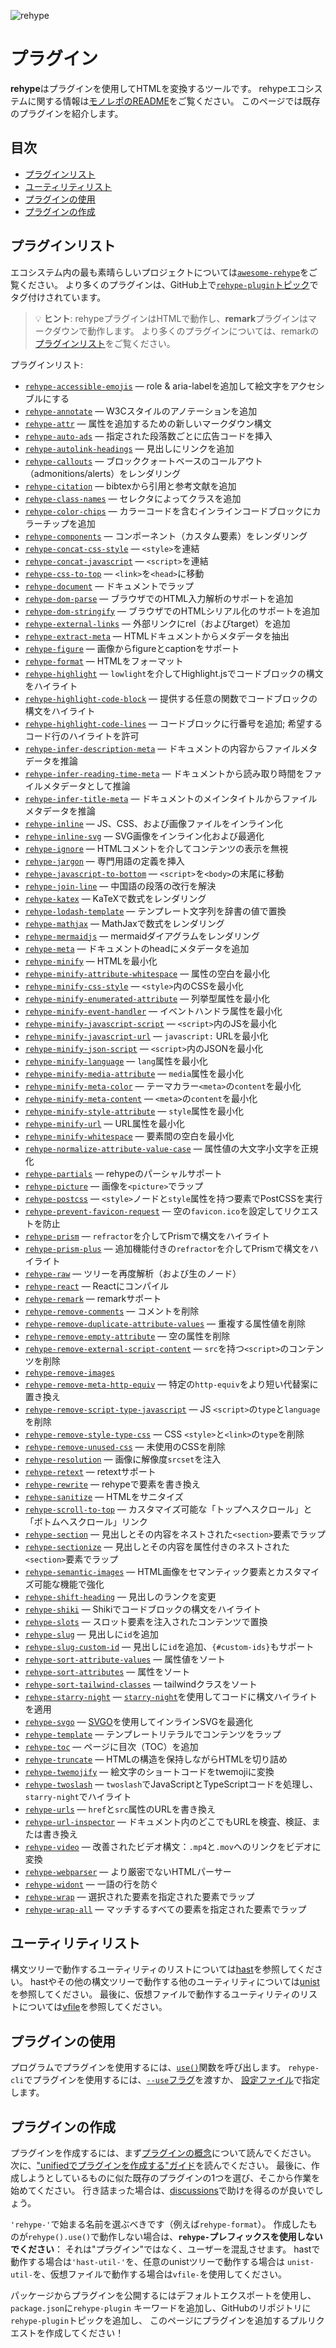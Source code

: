 ![rehype][logo]

# プラグイン

**rehype**はプラグインを使用してHTMLを変換するツールです。
rehypeエコシステムに関する情報は[モノレポのREADME][rehype]をご覧ください。
このページでは既存のプラグインを紹介します。

## 目次

* [プラグインリスト](#プラグインリスト)
* [ユーティリティリスト](#ユーティリティリスト)
* [プラグインの使用](#プラグインの使用)
* [プラグインの作成](#プラグインの作成)

## プラグインリスト

エコシステム内の最も素晴らしいプロジェクトについては[`awesome-rehype`][awesome-rehype]をご覧ください。
より多くのプラグインは、GitHub上で[`rehype-plugin`トピック][topic]でタグ付けされています。

> 💡 **ヒント**: rehypeプラグインはHTMLで動作し、**remark**プラグインはマークダウンで動作します。
> より多くのプラグインについては、remarkの[プラグインリスト][remark-plugins]をご覧ください。

プラグインリスト:

* [`rehype-accessible-emojis`](https://github.com/GaiAma/Coding4GaiAma/tree/HEAD/packages/rehype-accessible-emojis)
  — role & aria-labelを追加して絵文字をアクセシブルにする
* [`rehype-annotate`](https://github.com/baldurbjarnason/rehype-annotate)
  — W3Cスタイルのアノテーションを追加
* [`rehype-attr`](https://github.com/jaywcjlove/rehype-attr)
  — 属性を追加するための新しいマークダウン構文
* [`rehype-auto-ads`](https://github.com/robot-Inventor/rehype-auto-ads)
  — 指定された段落数ごとに広告コードを挿入
* [`rehype-autolink-headings`](https://github.com/rehypejs/rehype-autolink-headings)
  — 見出しにリンクを追加
* [`rehype-callouts`](https://github.com/lin-stephanie/rehype-callouts)
  — ブロッククォートベースのコールアウト（admonitions/alerts）をレンダリング
* [`rehype-citation`](https://github.com/timlrx/rehype-citation)
  — bibtexから引用と参考文献を追加
* [`rehype-class-names`](https://github.com/riderjensen/rehype-class-names)
  — セレクタによってクラスを追加
* [`rehype-color-chips`](https://github.com/shreshthmohan/rehype-color-chips)
  — カラーコードを含むインラインコードブロックにカラーチップを追加
* [`rehype-components`](https://github.com/marekweb/rehype-components)
  — コンポーネント（カスタム要素）をレンダリング
* [`rehype-concat-css-style`](https://github.com/rehypejs/rehype-minify/tree/main/packages/rehype-concat-css-style)
  — `<style>`を連結
* [`rehype-concat-javascript`](https://github.com/rehypejs/rehype-minify/tree/main/packages/rehype-concat-javascript)
  — `<script>`を連結
* [`rehype-css-to-top`](https://github.com/rehypejs/rehype-minify/tree/main/packages/rehype-css-to-top)
  — `<link>`を`<head>`に移動
* [`rehype-document`](https://github.com/rehypejs/rehype-document)
  — ドキュメントでラップ
* [`rehype-dom-parse`](https://github.com/rehypejs/rehype-dom/tree/main/packages/rehype-dom-parse)
  — ブラウザでのHTML入力解析のサポートを追加
* [`rehype-dom-stringify`](https://github.com/rehypejs/rehype-dom/tree/main/packages/rehype-dom-stringify)
  — ブラウザでのHTMLシリアル化のサポートを追加
* [`rehype-external-links`](https://github.com/rehypejs/rehype-external-links)
  — 外部リンクにrel（およびtarget）を追加
* [`rehype-extract-meta`](https://github.com/gorango/rehype-extract-meta)
  — HTMLドキュメントからメタデータを抽出
* [`rehype-figure`](https://github.com/josestg/rehype-figure)
  — 画像からfigureとcaptionをサポート
* [`rehype-format`](https://github.com/rehypejs/rehype-format)
  — HTMLをフォーマット
* [`rehype-highlight`](https://github.com/rehypejs/rehype-highlight)
  — `lowlight`を介してHighlight.jsでコードブロックの構文をハイライト
* [`rehype-highlight-code-block`](https://github.com/mapbox/rehype-highlight-code-block)
  — 提供する任意の関数でコードブロックの構文をハイライト
* [`rehype-highlight-code-lines`](https://github.com/ipikuka/rehype-highlight-code-lines)
  — コードブロックに行番号を追加; 希望するコード行のハイライトを許可
* [`rehype-infer-description-meta`](https://github.com/rehypejs/rehype-infer-description-meta)
  — ドキュメントの内容からファイルメタデータを推論
* [`rehype-infer-reading-time-meta`](https://github.com/rehypejs/rehype-infer-reading-time-meta)
  — ドキュメントから読み取り時間をファイルメタデータとして推論
* [`rehype-infer-title-meta`](https://github.com/rehypejs/rehype-infer-title-meta)
  — ドキュメントのメインタイトルからファイルメタデータを推論
* [`rehype-inline`](https://github.com/marko-knoebl/rehype-inline)
  — JS、CSS、および画像ファイルをインライン化
* [`rehype-inline-svg`](https://github.com/JS-DevTools/rehype-inline-svg)
  — SVG画像をインライン化および最適化
* [`rehype-ignore`](https://github.com/jaywcjlove/rehype-ignore)
  — HTMLコメントを介してコンテンツの表示を無視
* [`rehype-jargon`](https://github.com/freesewing/freesewing/tree/develop/packages/rehype-jargon)
  — 専門用語の定義を挿入
* [`rehype-javascript-to-bottom`](https://github.com/rehypejs/rehype-minify/tree/main/packages/rehype-javascript-to-bottom)
  — `<script>`を`<body>`の末尾に移動
* [`rehype-join-line`](https://github.com/unix/rehype-join-line)
  — 中国語の段落の改行を解決
* [`rehype-katex`](https://github.com/remarkjs/remark-math/tree/main/packages/rehype-katex)
  — KaTeXで数式をレンダリング
* [`rehype-lodash-template`](https://github.com/viktor-yakubiv/rehype-lodash-template)
  — テンプレート文字列を辞書の値で置換
* [`rehype-mathjax`](https://github.com/remarkjs/remark-math/tree/main/packages/rehype-mathjax)
  — MathJaxで数式をレンダリング
* [`rehype-mermaidjs`](https://github.com/remcohaszing/rehype-mermaidjs)
  — mermaidダイアグラムをレンダリング
* [`rehype-meta`](https://github.com/rehypejs/rehype-meta)
  — ドキュメントのheadにメタデータを追加
* [`rehype-minify`](https://github.com/rehypejs/rehype-minify)
  — HTMLを最小化
* [`rehype-minify-attribute-whitespace`](https://github.com/rehypejs/rehype-minify/tree/main/packages/rehype-minify-attribute-whitespace)
  — 属性の空白を最小化
* [`rehype-minify-css-style`](https://github.com/rehypejs/rehype-minify/tree/main/packages/rehype-minify-css-style)
  — `<style>`内のCSSを最小化
* [`rehype-minify-enumerated-attribute`](https://github.com/rehypejs/rehype-minify/tree/main/packages/rehype-minify-enumerated-attribute)
  — 列挙型属性を最小化
* [`rehype-minify-event-handler`](https://github.com/rehypejs/rehype-minify/tree/main/packages/rehype-minify-event-handler)
  — イベントハンドラ属性を最小化
* [`rehype-minify-javascript-script`](https://github.com/rehypejs/rehype-minify/tree/main/packages/rehype-minify-javascript-script)
  — `<script>`内のJSを最小化
* [`rehype-minify-javascript-url`](https://github.com/rehypejs/rehype-minify/tree/main/packages/rehype-minify-javascript-url)
  — `javascript:` URLを最小化
* [`rehype-minify-json-script`](https://github.com/rehypejs/rehype-minify/tree/main/packages/rehype-minify-json-script)
  — `<script>`内のJSONを最小化
* [`rehype-minify-language`](https://github.com/rehypejs/rehype-minify/tree/main/packages/rehype-minify-language)
  — `lang`属性を最小化
* [`rehype-minify-media-attribute`](https://github.com/rehypejs/rehype-minify/tree/main/packages/rehype-minify-media-attribute)
  — `media`属性を最小化
* [`rehype-minify-meta-color`](https://github.com/rehypejs/rehype-minify/tree/main/packages/rehype-minify-meta-color)
  — テーマカラー`<meta>`の`content`を最小化
* [`rehype-minify-meta-content`](https://github.com/rehypejs/rehype-minify/tree/main/packages/rehype-minify-meta-content)
  — `<meta>`の`content`を最小化
* [`rehype-minify-style-attribute`](https://github.com/rehypejs/rehype-minify/tree/main/packages/rehype-minify-style-attribute)
  — `style`属性を最小化
* [`rehype-minify-url`](https://github.com/rehypejs/rehype-minify/tree/main/packages/rehype-minify-url)
  — URL属性を最小化
* [`rehype-minify-whitespace`](https://github.com/rehypejs/rehype-minify/tree/main/packages/rehype-minify-whitespace)
  — 要素間の空白を最小化
* [`rehype-normalize-attribute-value-case`](https://github.com/rehypejs/rehype-minify/tree/main/packages/rehype-normalize-attribute-value-case)
  — 属性値の大文字小文字を正規化
* [`rehype-partials`](https://github.com/mrzmmr/rehype-partials)
  — rehypeのパーシャルサポート
* [`rehype-picture`](https://github.com/rehypejs/rehype-picture)
  — 画像を`<picture>`でラップ
* [`rehype-postcss`](https://github.com/viktor-yakubiv/rehype-postcss)
  — `<style>`ノードと`style`属性を持つ要素でPostCSSを実行
* [`rehype-prevent-favicon-request`](https://github.com/rehypejs/rehype-minify/tree/main/packages/rehype-prevent-favicon-request)
  — 空の`favicon.ico`を設定してリクエストを防止
* [`rehype-prism`](https://github.com/mapbox/rehype-prism)
  — `refractor`を介してPrismで構文をハイライト
* [`rehype-prism-plus`](https://github.com/timlrx/rehype-prism-plus)
  — 追加機能付きの`refractor`を介してPrismで構文をハイライト
* [`rehype-raw`](https://github.com/rehypejs/rehype-raw)
  — ツリーを再度解析（および生のノード）
* [`rehype-react`](https://github.com/rehypejs/rehype-react)
  — Reactにコンパイル
* [`rehype-remark`](https://github.com/rehypejs/rehype-remark)
  — remarkサポート
* [`rehype-remove-comments`](https://github.com/rehypejs/rehype-minify/tree/main/packages/rehype-remove-comments)
  — コメントを削除
* [`rehype-remove-duplicate-attribute-values`](https://github.com/rehypejs/rehype-minify/tree/main/packages/rehype-remove-duplicate-attribute-values)
  — 重複する属性値を削除
* [`rehype-remove-empty-attribute`](https://github.com/rehypejs/rehype-minify/tree/main/packages/rehype-remove-empty-attribute)
  — 空の属性を削除
* [`rehype-remove-external-script-content`](https://github.com/rehypejs/rehype-minify/tree/main/packages/rehype-remove-external-script-content)
  — `src`を持つ`<script>`のコンテンツを削除
* [`rehype-remove-images`](https://github.com/iloveitaly/rehype-remove-images)
* [`rehype-remove-meta-http-equiv`](https://github.com/rehypejs/rehype-minify/tree/main/packages/rehype-remove-meta-http-equiv)
  — 特定の`http-equiv`をより短い代替案に置き換え
* [`rehype-remove-script-type-javascript`](https://github.com/rehypejs/rehype-minify/tree/main/packages/rehype-remove-script-type-javascript)
  — JS `<script>`の`type`と`language`を削除
* [`rehype-remove-style-type-css`](https://github.com/rehypejs/rehype-minify/tree/main/packages/rehype-remove-style-type-css)
  — CSS `<style>`と`<link>`の`type`を削除
* [`rehype-remove-unused-css`](https://github.com/nzt/rehype-remove-unused-css)
  — 未使用のCSSを削除
* [`rehype-resolution`](https://github.com/michaelnisi/rehype-resolution)
  — 画像に解像度`srcset`を注入
* [`rehype-retext`](https://github.com/rehypejs/rehype-retext)
  — retextサポート
* [`rehype-rewrite`](https://github.com/jaywcjlove/rehype-rewrite)
  — rehypeで要素を書き換え
* [`rehype-sanitize`](https://github.com/rehypejs/rehype-sanitize)
  — HTMLをサニタイズ
* [`rehype-scroll-to-top`](https://github.com/benjamincharity/rehype-scroll-to-top)
  — カスタマイズ可能な「トップへスクロール」と「ボトムへスクロール」リンク
* [`rehype-section`](https://github.com/agentofuser/rehype-section)
  — 見出しとその内容をネストされた`<section>`要素でラップ
* [`rehype-sectionize`](https://github.com/hbsnow/rehype-sectionize)
  — 見出しとその内容を属性付きのネストされた`<section>`要素でラップ
* [`rehype-semantic-images`](https://github.com/benjamincharity/rehype-semantic-images)
  — HTML画像をセマンティック要素とカスタマイズ可能な機能で強化
* [`rehype-shift-heading`](https://github.com/rehypejs/rehype-shift-heading)
  — 見出しのランクを変更
* [`rehype-shiki`](https://github.com/rsclarke/rehype-shiki)
  — Shikiでコードブロックの構文をハイライト
* [`rehype-slots`](https://github.com/marekweb/rehype-slots)
  — スロット要素を注入されたコンテンツで置換
* [`rehype-slug`](https://github.com/rehypejs/rehype-slug)
  — 見出しに`id`を追加
* [`rehype-slug-custom-id`](https://github.com/unicorn-utterances/rehype-slug-custom-id)
  — 見出しに`id`を追加、`{#custom-ids}`もサポート
* [`rehype-sort-attribute-values`](https://github.com/rehypejs/rehype-minify/tree/main/packages/rehype-sort-attribute-values)
  — 属性値をソート
* [`rehype-sort-attributes`](https://github.com/rehypejs/rehype-minify/tree/main/packages/rehype-sort-attributes)
  — 属性をソート
* [`rehype-sort-tailwind-classes`](https://github.com/bitcrowd/rehype-sort-tailwind-classes)
  — tailwindクラスをソート
* [`rehype-starry-night`](https://github.com/rehypejs/rehype-starry-night)
  — [`starry-night`](https://github.com/wooorm/starry-night)を使用してコードに構文ハイライトを適用
* [`rehype-svgo`](https://github.com/TomerAberbach/rehype-svgo)
  — [SVGO](https://github.com/svg/svgo)を使用してインラインSVGを最適化
* [`rehype-template`](https://github.com/nzt/rehype-template)
  — テンプレートリテラルでコンテンツをラップ
* [`rehype-toc`](https://github.com/JS-DevTools/rehype-toc)
  — ページに目次（TOC）を追加
* [`rehype-truncate`](https://github.com/luk707/rehype-truncate)
  — HTMLの構造を保持しながらHTMLを切り詰め
* [`rehype-twemojify`](https://github.com/cliid/rehype-twemojify)
  — 絵文字のショートコードをtwemojiに変換
* [`rehype-twoslash`](https://github.com/rehypejs/rehype-twoslash)
  — `twoslash`でJavaScriptとTypeScriptコードを処理し、`starry-night`でハイライト
* [`rehype-urls`](https://github.com/brechtcs/rehype-urls)
  — `href`と`src`属性のURLを書き換え
* [`rehype-url-inspector`](https://github.com/JS-DevTools/rehype-url-inspector)
  — ドキュメント内のどこでもURLを検査、検証、または書き換え
* [`rehype-video`](https://jaywcjlove.github.io/rehype-video)
  — 改善されたビデオ構文：`.mp4`と`.mov`へのリンクをビデオに変換
* [`rehype-webparser`](https://github.com/Prettyhtml/prettyhtml/tree/HEAD/packages/rehype-webparser)
  — より厳密でないHTMLパーサー
* [`rehype-widont`](https://github.com/radiojhero/rehype-widont)
  — 一語の行を防ぐ
* [`rehype-wrap`](https://github.com/mrzmmr/rehype-wrap)
  — 選択された要素を指定された要素でラップ
* [`rehype-wrap-all`](https://github.com/florentb/rehype-wrap-all)
  — マッチするすべての要素を指定された要素でラップ

## ユーティリティリスト

構文ツリーで動作するユーティリティのリストについては[hast][hast-util]を参照してください。
hastやその他の構文ツリーで動作する他のユーティリティについては[unist][unist-util]を参照してください。
最後に、仮想ファイルで動作するユーティリティのリストについては[vfile][vfile-util]を参照してください。

## プラグインの使用

プログラムでプラグインを使用するには、[`use()`][unified-use]関数を呼び出します。
`rehype-cli`でプラグインを使用するには、[`--use`フラグ][unified-args-use]を渡すか、
[設定ファイル][config-file-use]で指定します。

## プラグインの作成

プラグインを作成するには、まず[プラグインの概念][unified-plugins]について読んでください。
次に、["unifiedでプラグインを作成する"ガイド][guide]を読んでください。
最後に、作成しようとしているものに似た既存のプラグインの1つを選び、そこから作業を始めてください。
行き詰まった場合は、[discussions][]で助けを得るのが良いでしょう。

`'rehype-'`で始まる名前を選ぶべきです（例えば`rehype-format`）。
作成したものが`rehype().use()`で動作しない場合は、**`rehype-`プレフィックスを使用しないでください**：
それは"プラグイン"ではなく、ユーザーを混乱させます。
hastで動作する場合は`'hast-util-'`を、任意のunistツリーで動作する場合は
`unist-util-`を、仮想ファイルで動作する場合は`vfile-`を使用してください。

パッケージからプラグインを公開するにはデフォルトエクスポートを使用し、`package.json`に`rehype-plugin`
キーワードを追加し、GitHubのリポジトリに`rehype-plugin`トピックを追加し、
このページにプラグインを追加するプルリクエストを作成してください！

<!--定義:-->

[logo]: https://raw.githubusercontent.com/rehypejs/rehype/cb624bd/logo.svg?sanitize=true

[rehype]: https://github.com/rehypejs/rehype

[awesome-rehype]: https://github.com/rehypejs/awesome-rehype

[topic]: https://github.com/topics/rehype-plugin

[hast-util]: https://github.com/syntax-tree/hast#list-of-utilities

[unist-util]: https://github.com/syntax-tree/unist#unist-utilities

[vfile-util]: https://github.com/vfile/vfile#utilities

[unified-use]: https://github.com/unifiedjs/unified#processoruseplugin-options

[unified-args-use]: https://github.com/unifiedjs/unified-args#--use-plugin

[config-file-use]: https://github.com/unifiedjs/unified-engine/blob/main/doc/configure.md#plugins

[unified-plugins]: https://github.com/unifiedjs/unified#plugin

[guide]: https://unifiedjs.com/learn/guide/create-a-plugin/

[discussions]: https://github.com/rehypejs/rehype/discussions

[remark-plugins]: https://github.com/remarkjs/remark/blob/main/doc/plugins.md#list-of-plugins
